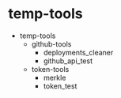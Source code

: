 # temp-tools

- temp-tools
    - github-tools
        - deployments_cleaner
        - github_api_test
    - token-tools
        - merkle
        - token_test
